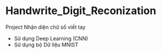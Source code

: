# Handwrite_Digit_Reconization

Project Nhận diện chữ số viết tay 
 - Sử dụng Deep Learning (CNN)
 - Sử dụng bộ Dữ liệu MNIST
